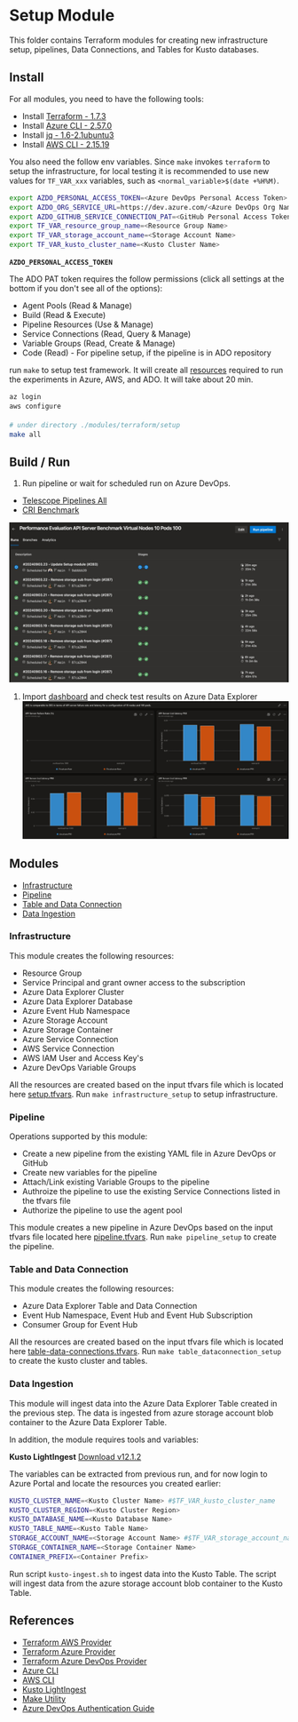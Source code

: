 # Setup Module

This folder contains Terraform modules for creating new infrastructure setup, pipelines, Data Connections, and Tables for Kusto databases.

## Install

For all modules, you need to have the following tools:

- Install [Terraform - 1.7.3](https://developer.hashicorp.com/terraform/tutorials/azure-get-started/install-cli)
- Install [Azure CLI - 2.57.0](https://learn.microsoft.com/en-us/cli/azure/install-azure-cli-linux?pivots=apt)
- Install [jq - 1.6-2.1ubuntu3](https://stedolan.github.io/jq/download/)
- Install [AWS CLI - 2.15.19](https://docs.aws.amazon.com/cli/latest/userguide/install-cliv2-linux.html)

You also need the follow env variables. Since `make` invokes `terraform` to setup the infrastructure, for local testing it is recommended to use new values for `TF_VAR_xxx` variables, such as `<normal_variable>$(date +%H%M)`.

```bash
export AZDO_PERSONAL_ACCESS_TOKEN=<Azure DevOps Personal Access Token>
export AZDO_ORG_SERVICE_URL=https://dev.azure.com/<Azure DevOps Org Name> # https://dev.azure.com/telescope
export AZDO_GITHUB_SERVICE_CONNECTION_PAT=<GitHub Personal Access Token>
export TF_VAR_resource_group_name=<Resource Group Name>
export TF_VAR_storage_account_name=<Storage Account Name>
export TF_VAR_kusto_cluster_name=<Kusto Cluster Name>
```

**`AZDO_PERSONAL_ACCESS_TOKEN`**

The ADO PAT token requires the follow permissions (click all settings at the bottom if you don't see all of the options):

- Agent Pools (Read & Manage)
- Build (Read & Execute)
- Pipeline Resources (Use & Manage)
- Service Connections (Read, Query & Manage)
- Variable Groups (Read, Create & Manage)
- Code (Read) - For pipeline setup, if the pipeline is in ADO repository

run `make` to setup test framework. It will create all [resources](#infrastructure) required to run the experiments in Azure, AWS, and ADO. It will take about 20 min.

```bash
az login
aws configure

# under directory ./modules/terraform/setup
make all 
```

## Build / Run

1. Run pipeline or wait for scheduled run on Azure DevOps. 

- [Telescope Pipelines All](https://dev.azure.com/akstelescope/telescope/_build?view=runs)
- [CRI Benchmark](https://dev.azure.com/akstelescope/telescope/_build?definitionScope=%5CAKS%5CTelescope%5CPerf%20Eval%5CCRI%20Benchmark&view=runs)

![pipeline](../../../docs/imgs/pipeline.jpeg)

1. Import [dashboard](../../..//dashboards/example.json) and check test results on Azure Data Explorer
![results](../../..//docs/imgs/results.jpeg)

## Modules

- [Infrastructure](./infrastructure/main.tf)
- [Pipeline](./pipeline/main.tf)
- [Table and Data Connection](./table-data-connections)
- [Data Ingestion](#data-ingestion)

### Infrastructure

This module creates the following resources:

- Resource Group
- Service Principal and grant owner access to the subscription
- Azure Data Explorer Cluster
- Azure Data Explorer Database
- Azure Event Hub Namespace
- Azure Storage Account
- Azure Storage Container
- Azure Service Connection
- AWS Service Connection
- AWS IAM User and Access Key's
- Azure DevOps Variable Groups

All the resources are created based on the input tfvars file which is located here [setup.tfvars](./infrastructure/setup.tfvars). Run `make infrastructure_setup` to setup infrastructure.

### Pipeline

Operations supported by this module:

- Create a new pipeline from the existing YAML file in Azure DevOps or GitHub
- Create new variables for the pipeline
- Attach/Link existing Variable Groups to the pipeline
- Authroize the pipeline to use the existing Service Connections listed in the tfvars file
- Authorize the pipeline to use the agent pool

This module creates a new pipeline in Azure DevOps based on the input tfvars file located here [pipeline.tfvars](./pipeline/pipeline.tfvars). Run `make pipeline_setup` to create the pipeline.

### Table and Data Connection

This module creates the following resources:

- Azure Data Explorer Table and Data Connection
- Event Hub Namespace, Event Hub  and Event Hub Subscription
- Consumer Group for Event Hub

All the resources are created based on the input tfvars file which is located here [table-data-connections.tfvars](./table-data-connections/table-data-connections.tfvars). Run `make table_dataconnection_setup` to create the kusto cluster and tables.

### Data Ingestion

This module will ingest data into the Azure Data Explorer Table created in the previous step. The data is ingested from azure storage account blob container to the Azure Data Explorer Table.

In addition, the module requires tools and variables:

**Kusto LightIngest** [Download v12.1.2](https://github.com/Azure/Kusto-Lightingest/releases/tag/12.1.2)

The variables can be extracted from previous run, and for now login to Azure Portal and locate the resources you created earlier:

```bash
KUSTO_CLUSTER_NAME=<Kusto Cluster Name> #$TF_VAR_kusto_cluster_name
KUSTO_CLUSTER_REGION=<Kusto Cluster Region> 
KUSTO_DATABASE_NAME=<Kusto Database Name> 
KUSTO_TABLE_NAME=<Kusto Table Name>
STORAGE_ACCOUNT_NAME=<Storage Account Name> #$TF_VAR_storage_account_name
STORAGE_CONTAINER_NAME=<Storage Container Name>
CONTAINER_PREFIX=<Container Prefix>
```

Run script `kusto-ingest.sh` to ingest data into the Kusto Table. The script will ingest data from the azure storage account blob container to the Kusto Table.

## References

- [Terraform AWS Provider](https://www.terraform.io/docs/providers/aws/index.html)
- [Terraform Azure Provider](https://www.terraform.io/docs/providers/azurerm/index.html)
- [Terraform Azure DevOps Provider](https://registry.terraform.io/providers/microsoft/azuredevops/latest/docs)
- [Azure CLI](https://docs.microsoft.com/en-us/cli/azure/install-azure-cli)
- [AWS CLI](https://docs.aws.amazon.com/cli/latest/)
- [Kusto LightIngest](https://learn.microsoft.com/en-us/azure/data-explorer/lightingest)
- [Make Utility](https://www.gnu.org/software/make/manual/make.html)
- [Azure DevOps Authentication Guide](https://registry.terraform.io/providers/microsoft/azuredevops/latest/docs/guides/authenticating_using_the_personal_access_token)
